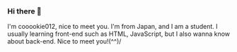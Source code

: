 ### Hi there 👋

I'm cooookie012, nice to meet you.
I'm from Japan, and I am a student.
I usually learning front-end such as HTML, JavaScript, but I also wanna know about back-end.
Nice to meet you!(^^)/
